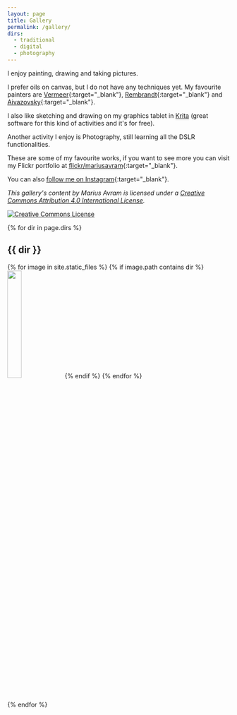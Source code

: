 ```yaml
---
layout: page
title: Gallery
permalink: /gallery/
dirs:
  - traditional
  - digital
  - photography
---
```


I enjoy painting, drawing and taking pictures.

I prefer oils on canvas, but I do not have any techniques yet. My favourite painters are [Vermeer](http://www.essentialvermeer.com/vermeer_painting_part_one.html){:target="_blank"}, [Rembrandt](http://www.rembrandtpainting.net){:target="_blank"} and [Aivazovsky](http://www.1st-art-gallery.com/Ivan-Konstantinovich-Aivazovsky/Ivan-Konstantinovich-Aivazovsky-oil-paintings.html){:target="_blank"}.

I also like sketching and drawing on my graphics tablet in [Krita](https://krita.org/en) (great software for this kind of activities and it's for free).

Another activity I enjoy is Photography, still learning all the DSLR functionalities.

These are some of my favourite works, if you want to see more you can visit my Flickr portfolio at [flickr/mariusavram](https://www.flickr.com/photos/mariusavram){:target="_blank"}.

You can also [follow me on Instagram](https://www.instagram.com/mariusavram91){:target="_blank"}.

_This gallery's content by <span xmlns:cc="http://creativecommons.org/ns#" property="cc:attributionName">Marius Avram</span> is licensed under a <a rel="license" href="http://creativecommons.org/licenses/by/4.0/">Creative Commons Attribution 4.0 International License</a>._

<a rel="license" href="http://creativecommons.org/licenses/by-nc-sa/4.0/">
	<img alt="Creative Commons License" style="border-width:0" src="https://i.creativecommons.org/l/by-nc-sa/4.0/88x31.png" />
</a>

{% for dir in page.dirs %}
<div class="gallery">
  <h2 class="type">{{ dir }}</h2>
  {% for image in site.static_files %}
    {% if image.path contains dir %}
    <img class="thumbnail" width="25%" src="{{ site.baseurl }}{{ image.path }}" />
    {% endif %}
  {% endfor %}
</div>
{% endfor %}

